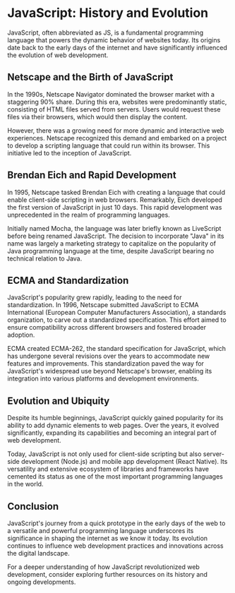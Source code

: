 
# JavaScript: History and Evolution

JavaScript, often abbreviated as JS, is a fundamental programming language that powers the dynamic behavior of websites today. Its origins date back to the early days of the internet and have significantly influenced the evolution of web development.

## Netscape and the Birth of JavaScript

In the 1990s, Netscape Navigator dominated the browser market with a staggering 90% share. During this era, websites were predominantly static, consisting of HTML files served from servers. Users would request these files via their browsers, which would then display the content.

However, there was a growing need for more dynamic and interactive web experiences. Netscape recognized this demand and embarked on a project to develop a scripting language that could run within its browser. This initiative led to the inception of JavaScript.

## Brendan Eich and Rapid Development

In 1995, Netscape tasked Brendan Eich with creating a language that could enable client-side scripting in web browsers. Remarkably, Eich developed the first version of JavaScript in just 10 days. This rapid development was unprecedented in the realm of programming languages.

Initially named Mocha, the language was later briefly known as LiveScript before being renamed JavaScript. The decision to incorporate "Java" in its name was largely a marketing strategy to capitalize on the popularity of Java programming language at the time, despite JavaScript bearing no technical relation to Java.

## ECMA and Standardization

JavaScript's popularity grew rapidly, leading to the need for standardization. In 1996, Netscape submitted JavaScript to ECMA International (European Computer Manufacturers Association), a standards organization, to carve out a standardized specification. This effort aimed to ensure compatibility across different browsers and fostered broader adoption.

ECMA created ECMA-262, the standard specification for JavaScript, which has undergone several revisions over the years to accommodate new features and improvements. This standardization paved the way for JavaScript's widespread use beyond Netscape's browser, enabling its integration into various platforms and development environments.

## Evolution and Ubiquity

Despite its humble beginnings, JavaScript quickly gained popularity for its ability to add dynamic elements to web pages. Over the years, it evolved significantly, expanding its capabilities and becoming an integral part of web development.

Today, JavaScript is not only used for client-side scripting but also server-side development (Node.js) and mobile app development (React Native). Its versatility and extensive ecosystem of libraries and frameworks have cemented its status as one of the most important programming languages in the world.

## Conclusion

JavaScript's journey from a quick prototype in the early days of the web to a versatile and powerful programming language underscores its significance in shaping the internet as we know it today. Its evolution continues to influence web development practices and innovations across the digital landscape.

For a deeper understanding of how JavaScript revolutionized web development, consider exploring further resources on its history and ongoing developments.
